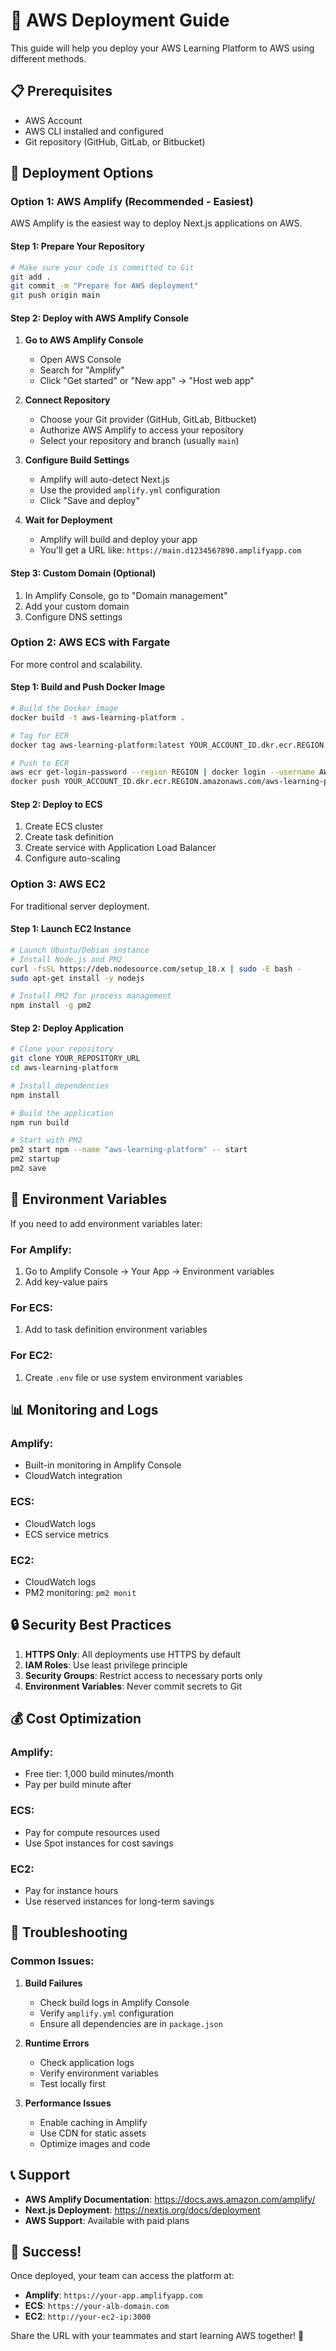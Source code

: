 # 🚀 AWS Deployment Guide

This guide will help you deploy your AWS Learning Platform to AWS using different methods.

## 📋 Prerequisites

- AWS Account
- AWS CLI installed and configured
- Git repository (GitHub, GitLab, or Bitbucket)

## 🎯 Deployment Options

### Option 1: AWS Amplify (Recommended - Easiest)

AWS Amplify is the easiest way to deploy Next.js applications on AWS.

#### Step 1: Prepare Your Repository
```bash
# Make sure your code is committed to Git
git add .
git commit -m "Prepare for AWS deployment"
git push origin main
```

#### Step 2: Deploy with AWS Amplify Console

1. **Go to AWS Amplify Console**
   - Open AWS Console
   - Search for "Amplify"
   - Click "Get started" or "New app" → "Host web app"

2. **Connect Repository**
   - Choose your Git provider (GitHub, GitLab, Bitbucket)
   - Authorize AWS Amplify to access your repository
   - Select your repository and branch (usually `main`)

3. **Configure Build Settings**
   - Amplify will auto-detect Next.js
   - Use the provided `amplify.yml` configuration
   - Click "Save and deploy"

4. **Wait for Deployment**
   - Amplify will build and deploy your app
   - You'll get a URL like: `https://main.d1234567890.amplifyapp.com`

#### Step 3: Custom Domain (Optional)
1. In Amplify Console, go to "Domain management"
2. Add your custom domain
3. Configure DNS settings

### Option 2: AWS ECS with Fargate

For more control and scalability.

#### Step 1: Build and Push Docker Image
```bash
# Build the Docker image
docker build -t aws-learning-platform .

# Tag for ECR
docker tag aws-learning-platform:latest YOUR_ACCOUNT_ID.dkr.ecr.REGION.amazonaws.com/aws-learning-platform:latest

# Push to ECR
aws ecr get-login-password --region REGION | docker login --username AWS --password-stdin YOUR_ACCOUNT_ID.dkr.ecr.REGION.amazonaws.com
docker push YOUR_ACCOUNT_ID.dkr.ecr.REGION.amazonaws.com/aws-learning-platform:latest
```

#### Step 2: Deploy to ECS
1. Create ECS cluster
2. Create task definition
3. Create service with Application Load Balancer
4. Configure auto-scaling

### Option 3: AWS EC2

For traditional server deployment.

#### Step 1: Launch EC2 Instance
```bash
# Launch Ubuntu/Debian instance
# Install Node.js and PM2
curl -fsSL https://deb.nodesource.com/setup_18.x | sudo -E bash -
sudo apt-get install -y nodejs

# Install PM2 for process management
npm install -g pm2
```

#### Step 2: Deploy Application
```bash
# Clone your repository
git clone YOUR_REPOSITORY_URL
cd aws-learning-platform

# Install dependencies
npm install

# Build the application
npm run build

# Start with PM2
pm2 start npm --name "aws-learning-platform" -- start
pm2 startup
pm2 save
```

## 🔧 Environment Variables

If you need to add environment variables later:

### For Amplify:
1. Go to Amplify Console → Your App → Environment variables
2. Add key-value pairs

### For ECS:
1. Add to task definition environment variables

### For EC2:
1. Create `.env` file or use system environment variables

## 📊 Monitoring and Logs

### Amplify:
- Built-in monitoring in Amplify Console
- CloudWatch integration

### ECS:
- CloudWatch logs
- ECS service metrics

### EC2:
- CloudWatch logs
- PM2 monitoring: `pm2 monit`

## 🔒 Security Best Practices

1. **HTTPS Only**: All deployments use HTTPS by default
2. **IAM Roles**: Use least privilege principle
3. **Security Groups**: Restrict access to necessary ports only
4. **Environment Variables**: Never commit secrets to Git

## 💰 Cost Optimization

### Amplify:
- Free tier: 1,000 build minutes/month
- Pay per build minute after

### ECS:
- Pay for compute resources used
- Use Spot instances for cost savings

### EC2:
- Pay for instance hours
- Use reserved instances for long-term savings

## 🚨 Troubleshooting

### Common Issues:

1. **Build Failures**
   - Check build logs in Amplify Console
   - Verify `amplify.yml` configuration
   - Ensure all dependencies are in `package.json`

2. **Runtime Errors**
   - Check application logs
   - Verify environment variables
   - Test locally first

3. **Performance Issues**
   - Enable caching in Amplify
   - Use CDN for static assets
   - Optimize images and code

## 📞 Support

- **AWS Amplify Documentation**: https://docs.aws.amazon.com/amplify/
- **Next.js Deployment**: https://nextjs.org/docs/deployment
- **AWS Support**: Available with paid plans

## 🎉 Success!

Once deployed, your team can access the platform at:
- **Amplify**: `https://your-app.amplifyapp.com`
- **ECS**: `https://your-alb-domain.com`
- **EC2**: `http://your-ec2-ip:3000`

Share the URL with your teammates and start learning AWS together! 🚀 